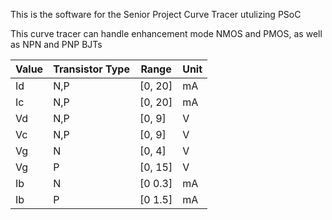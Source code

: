 This is the software for the Senior Project Curve Tracer utulizing PSoC

This curve tracer can handle enhancement mode NMOS and PMOS, as well as NPN and PNP BJTs

Value | Transistor Type | Range | Unit |
| --- | --- | --- | --- |
Id | N,P | [0, 20] | mA |
Ic | N,P | [0, 20] | mA |
Vd | N,P | [0, 9] | V |
Vc | N,P | [0, 9] | V |
Vg | N | [0, 4] | V |
Vg | P | [0, 15] | V |
Ib | N | [0 0.3] | mA |
Ib | P | [0 1.5] | mA |

